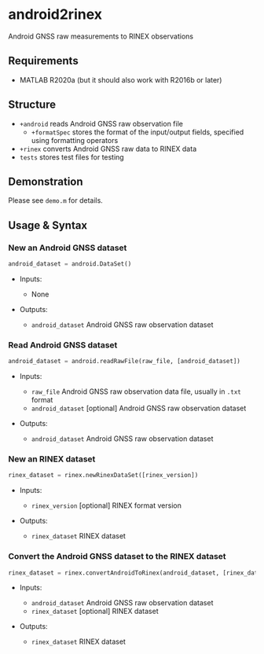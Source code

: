 # android2rinex
Android GNSS raw measurements to RINEX observations

## Requirements
- MATLAB R2020a (but it should also work with R2016b or later)

## Structure
- `+android` reads Android GNSS raw observation file
    - `+formatSpec` stores the format of the input/output fields, specified using formatting operators
- `+rinex` converts Android GNSS raw data to RINEX data
- `tests` stores test files for testing

## Demonstration
Please see `demo.m` for details.  

## Usage & Syntax
### New an Android GNSS dataset
```python
android_dataset = android.DataSet()
```
- Inputs:
    - None

- Outputs:
    - `android_dataset` Android GNSS raw observation dataset

### Read Android GNSS dataset
```python
android_dataset = android.readRawFile(raw_file, [android_dataset])
```
- Inputs:
    - `raw_file` Android GNSS raw observation data file, usually in `.txt` format
    - `android_dataset` [optional] Android GNSS raw observation dataset

- Outputs:
    - `android_dataset` Android GNSS raw observation dataset

### New an RINEX dataset
```python
rinex_dataset = rinex.newRinexDataSet([rinex_version])
```
- Inputs:
    - `rinex_version` [optional] RINEX format version

- Outputs:
    - `rinex_dataset` RINEX dataset

### Convert the Android GNSS dataset to the RINEX dataset
```python
rinex_dataset = rinex.convertAndroidToRinex(android_dataset, [rinex_dataset])
```
- Inputs:
    - `android_dataset` Android GNSS raw observation dataset
    - `rinex_dataset` [optional] RINEX dataset

- Outputs:
    - `rinex_dataset` RINEX dataset

